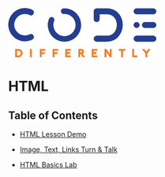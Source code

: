 <img src="code-diff-logo.png" alt="Code Differently Logo" style="height:100px; width:300px;">


# HTML


## Table of Contents

- [HTML Lesson Demo](Global-Structure-Lesson-Demo.md)

- [Image, Text, Links Turn & Talk](Images-Text-Links-Turn-Talk.md)

- [HTML Basics Lab](HTML-Basics-Lab.md)